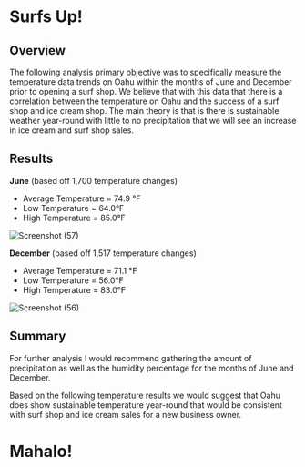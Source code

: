 # Surfs Up!

## Overview

The following analysis primary objective was to specifically measure the temperature data trends on Oahu within the months of June and December prior to opening a surf shop. We believe that with this data that there is a correlation between the temperature on Oahu and the success of a surf shop and ice cream shop. The main theory is that is there is sustainable weather year-round with little to no precipitation that we will see an increase in ice cream and surf shop sales.

## Results

**June** (based off 1,700 temperature changes)
- Average Temperature = 74.9 °F
- Low Temperature = 64.0°F
- High Temperature = 85.0°F

![Screenshot (57)](https://user-images.githubusercontent.com/81484054/122698390-404f0a00-d215-11eb-84dd-ceac23ff246d.png)

**December** (based off 1,517 temperature changes)
- Average Temperature = 71.1 °F
- Low Temperature = 56.0°F
- High Temperature = 83.0°F

![Screenshot (56)](https://user-images.githubusercontent.com/81484054/122698423-480eae80-d215-11eb-826b-0ede6e5c3737.png)


## Summary

For further analysis I would recommend gathering the amount of precipitation as well as the humidity percentage for the months of June and December.

Based on the following temperature results we would suggest that Oahu does show sustainable temperature year-round that would be consistent with surf shop and ice cream sales for a new business owner. 

# Mahalo!
